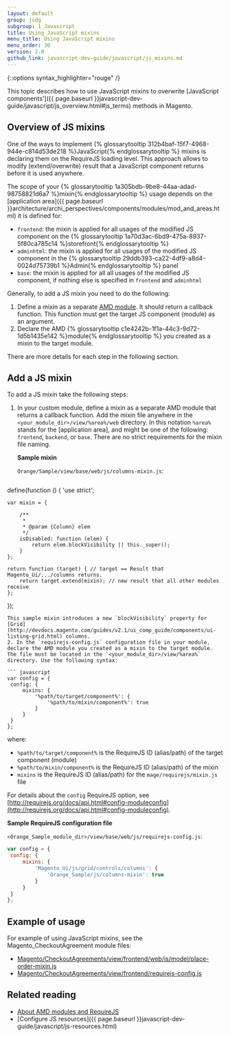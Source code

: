```yaml
---
layout: default
group: jsdg
subgroup: 1_Javascript
title: Using JavaScript mixins
menu_title: Using JavaScript mixins
menu_order: 30
version: 2.0
github_link: javascript-dev-guide/javascript/js_mixins.md
---
```


{::options syntax_highlighter="rouge" /}

This topic describes how to use JavaScript mixins to overwrite [JavaScript components']({{ page.baseurl }}javascript-dev-guide/javascript/js_overview.html#js_terms) methods in Magento.


## Overview of JS mixins

One of the ways to implement {% glossarytooltip 312b4baf-15f7-4968-944e-c814d53de218 %}JavaScript{% endglossarytooltip %} mixins is declaring them on the RequireJS loading level. This approach allows to modify (extend/overwrite) result that a JavaScript component returns before it is used anywhere.

The scope of your {% glossarytooltip 1a305bdb-9be8-44aa-adad-98758821d6a7 %}mixin{% endglossarytooltip %} usage depends on the [application area]({{ page.baseurl }}architecture/archi_perspectives/components/modules/mod_and_areas.html) it is defined for:

 - `frontend`: the mixin is applied for all usages of the modified JS component on the {% glossarytooltip 1a70d3ac-6bd9-475a-8937-5f80ca785c14 %}storefront{% endglossarytooltip %}
 - `adminhtml`: the mixin is applied for all usages of the modified JS component in the {% glossarytooltip 29ddb393-ca22-4df9-a8d4-0024d75739b1 %}Admin{% endglossarytooltip %} panel
 - `base`: the mixin is applied for all all usages of the modified JS component, if nothing else is specified in `frontend` and `adminhtml`

Generally, to add a JS mixin you need to do the following:

1. Define a mixin as a separate [AMD module](https://en.wikipedia.org/wiki/Asynchronous_module_definition). It should return a callback function. This function must get the target JS component (module) as an argument.
2. Declare the AMD {% glossarytooltip c1e4242b-1f1a-44c3-9d72-1d5b1435e142 %}module{% endglossarytooltip %} you created as a mixin to the target module.

There are more details for each step in the following section.

## Add a JS mixin

To add a JS mixin take the following steps:

1. In your custom module, define a mixin as a separate AMD module that returns a callback function. Add the mixin file anywhere in the `<your_module_dir>/view/%area%/web` directory. In this notation `%area%` stands for the [application area], and might be one of the following: `frontend`, `backend`, or `base`. There are no strict requirements for the mixin file naming.

   **Sample mixin**

   `Orange/Sample/view/base/web/js/columns-mixin.js`:

   ``` javascript
define(function () {
    'use strict';

    var mixin = {

        /**
         *
         * @param {Column} elem
         */
        isDisabled: function (elem) {
            return elem.blockVisibility || this._super();
        }
    };

    return function (target) { // target == Result that Magento_Ui/.../columns returns.
        return target.extend(mixin); // new result that all other modules receive
    };
});

   ```
   This sample mixin introduces a new `blockVisibility` property for [Grid](http://devdocs.magento.com/guides/v2.1/ui_comp_guide/components/ui-listing-grid.html) columns.
2. In the `requirejs-config.js` configuration file in your module, declare the AMD module you created as a mixin to the target module. The file must be located in the `<your_module_dir>/view/%area%` directory. Use the following syntax:

   ``` javascript
var config = {
    config: {
        mixins: {
            '%path/to/target/component%': {
                '%path/to/mixin/component%': true
            }
        }
    }
};
   ```

   where:

   - `%path/to/target/component%` is the RequireJS ID (alias/path) of the target component (module)
   - `%path/to/mixin/component%` is the RequireJS ID (alias/path) of the mixin
   - `mixins` is the RequireJS ID (alias/path) for the `mage/requirejs/mixin.js` file

   For details about the `config` RequireJS option, see [http://requirejs.org/docs/api.html#config-moduleconfig](http://requirejs.org/docs/api.html#config-moduleconfig).

   **Sample RequireJS configuration file**

   `<Orange_Sample_module_dir>/view/base/web/js/requirejs-config.js`:

   ``` javascript
var config = {
    config: {
        mixins: {
            'Magento_Ui/js/grid/controls/columns': {
                'Orange_Sample/js/columns-mixin': true
            }
        }
    }
};
   ```

## Example of usage
For example of using JavaScript mixins, see the Magento_CheckoutAgreement module files:

 - [Magento/CheckoutAgreements/view/frontend/web/js/model/place-order-mixin.js]({{site.mage2100url}}app/code/Magento/CheckoutAgreements/view/frontend/web/js/model/place-order-mixin.js)
 - [Magento/CheckoutAgreements/view/frontend/requirejs-config.js]({{site.mage2100url}}app/code/Magento/CheckoutAgreements/view/frontend/requirejs-config.js)

## Related reading

- [About AMD modules and RequireJS](http://devdocs.magento.com/guides/v2.1/ui_comp_guide/concepts/ui_comp_requirejs_concept.html)
- [Configure JS resources]({{ page.baseurl }}javascript-dev-guide/javascript/js-resources.html)
